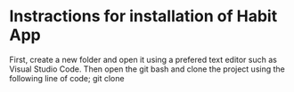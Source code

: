 # Instractions for installation of Habit App
First, create a new folder and open it using a prefered text editor such as Visual Studio Code.
Then open the git bash and clone the project using the following line of code; git clone 
